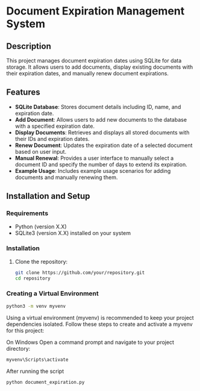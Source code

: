 # Document Expiration Management System
## Description

This project manages document expiration dates using SQLite for data storage. It allows users to add documents, display existing documents with their expiration dates, and manually renew document expirations.

## Features

- **SQLite Database**: Stores document details including ID, name, and expiration date.
- **Add Document**: Allows users to add new documents to the database with a specified expiration date.
- **Display Documents**: Retrieves and displays all stored documents with their IDs and expiration dates.
- **Renew Document**: Updates the expiration date of a selected document based on user input.
- **Manual Renewal**: Provides a user interface to manually select a document ID and specify the number of days to extend its expiration.
- **Example Usage**: Includes example usage scenarios for adding documents and manually renewing them.

## Installation and Setup

### Requirements

- Python (version X.X)
- SQLite3 (version X.X) installed on your system

### Installation

1. Clone the repository:

   ```bash
   git clone https://github.com/your/repository.git
   cd repository

### Creating a Virtual Environment
```bash
python3 -m venv myvenv
```
Using a virtual environment (myvenv) is recommended to keep your project dependencies isolated. Follow these steps to create and activate a myvenv for this project:

On Windows
Open a command prompt and navigate to your project directory:
```bash
myvenv\Scripts\activate
```
After running the script

```bash
python document_expiration.py
```
